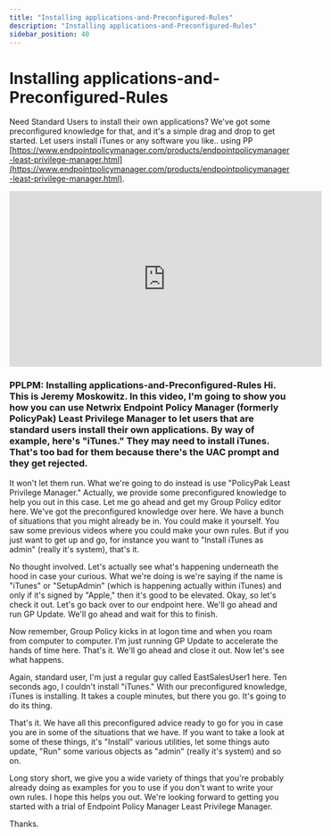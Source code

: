 ```yaml
---
title: "Installing applications-and-Preconfigured-Rules"
description: "Installing applications-and-Preconfigured-Rules"
sidebar_position: 40
---
```

# Installing applications-and-Preconfigured-Rules

Need Standard Users to install their own applications? We've got some preconfigured knowledge for
that, and it's a simple drag and drop to get started. Let users install iTunes or any software you
like.. using PP
[https://www.endpointpolicymanager.com/products/endpointpolicymanager-least-privilege-manager.html](https://www.endpointpolicymanager.com/products/endpointpolicymanager-least-privilege-manager.html).

<iframe width="560" height="315" src="https://www.youtube.com/embed/vo2TF48DLX4" title="PPLPM: Installing applications-and-Preconfigured-Rules" frameborder="0" allow="accelerometer; autoplay; clipboard-write; encrypted-media; gyroscope; picture-in-picture; web-share" allowfullscreen="1"></iframe>

### PPLPM: Installing applications-and-Preconfigured-Rules Hi. This is Jeremy Moskowitz. In this video, I'm going to show you how you can use Netwrix Endpoint Policy Manager (formerly PolicyPak) Least Privilege Manager to let users that are standard users install their own applications. By way of example, here's "iTunes." They may need to install iTunes. That's too bad for them because there's the UAC prompt and they get rejected.

It won't let them run. What we're going to do instead is use "PolicyPak Least Privilege Manager."
Actually, we provide some preconfigured knowledge to help you out in this case. Let me go ahead and
get my Group Policy editor here. We've got the preconfigured knowledge over here. We have a bunch of
situations that you might already be in. You could make it yourself. You saw some previous videos
where you could make your own rules. But if you just want to get up and go, for instance you want to
"Install iTunes as admin" (really it's system), that's it.

No thought involved. Let's actually see what's happening underneath the hood in case your curious.
What we're doing is we're saying if the name is "iTunes" or "SetupAdmin" (which is happening
actually within iTunes) and only if it's signed by "Apple," then it's good to be elevated. Okay, so
let's check it out. Let's go back over to our endpoint here. We'll go ahead and run GP Update. We'll
go ahead and wait for this to finish.

Now remember, Group Policy kicks in at logon time and when you roam from computer to computer. I'm
just running GP Update to accelerate the hands of time here. That's it. We'll go ahead and close it
out. Now let's see what happens.

Again, standard user, I'm just a regular guy called EastSalesUser1 here. Ten seconds ago, I couldn't
install "iTunes." With our preconfigured knowledge, iTunes is installing. It takes a couple minutes,
but there you go. It's going to do its thing.

That's it. We have all this preconfigured advice ready to go for you in case you are in some of the
situations that we have. If you want to take a look at some of these things, it's "Install" various
utilities, let some things auto update, "Run" some various objects as "admin" (really it's system)
and so on.

Long story short, we give you a wide variety of things that you're probably already doing as
examples for you to use if you don't want to write your own rules. I hope this helps you out. We're
looking forward to getting you started with a trial of Endpoint Policy Manager Least Privilege
Manager.

Thanks.
